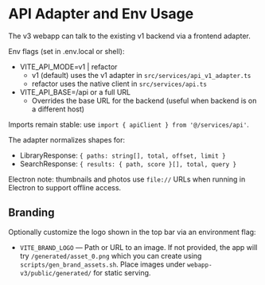 # API Adapter and Env Usage

The v3 webapp can talk to the existing v1 backend via a frontend adapter.

Env flags (set in .env.local or shell):

- VITE_API_MODE=v1 | refactor
  - v1 (default) uses the v1 adapter in `src/services/api_v1_adapter.ts`
  - refactor uses the native client in `src/services/api.ts`
- VITE_API_BASE=/api or a full URL
  - Overrides the base URL for the backend (useful when backend is on a different host)

Imports remain stable: use `import { apiClient } from '@/services/api'`.

The adapter normalizes shapes for:

- LibraryResponse: `{ paths: string[], total, offset, limit }`
- SearchResponse: `{ results: { path, score }[], total, query }`

Electron note: thumbnails and photos use `file://` URLs when running in Electron to support offline access.

## Branding

Optionally customize the logo shown in the top bar via an environment flag:

- `VITE_BRAND_LOGO` — Path or URL to an image. If not provided, the app will try `/generated/asset_0.png` which you can create using `scripts/gen_brand_assets.sh`. Place images under `webapp-v3/public/generated/` for static serving.
